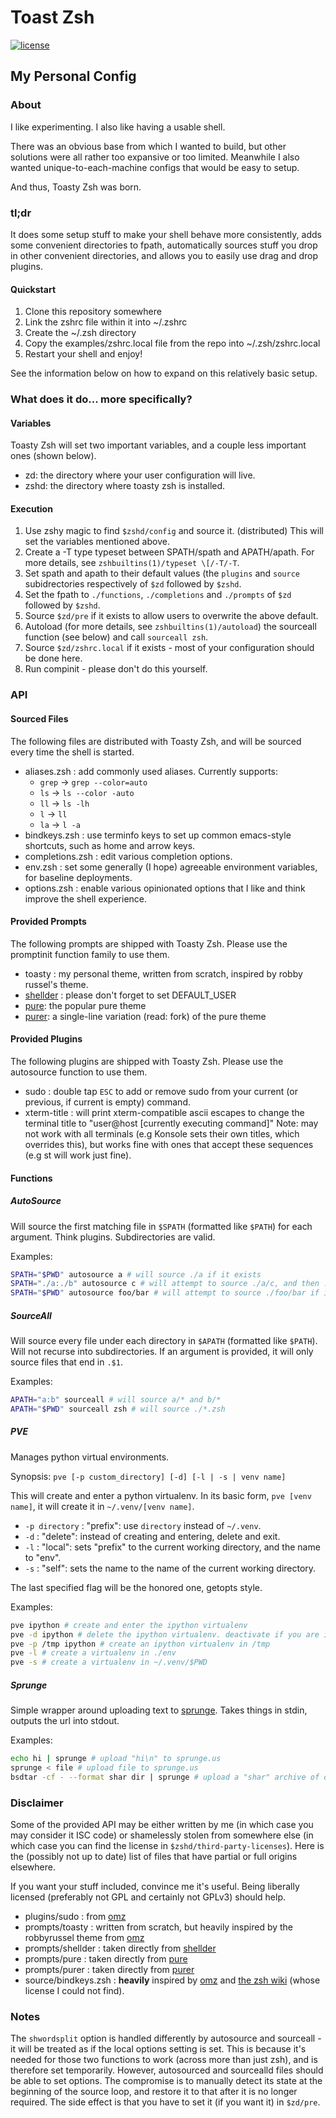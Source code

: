 Toast Zsh
=========

[![license]](LICENSE.md)

My Personal Config
------------------

### About ###
I like experimenting.
I also like having a usable shell.

There was an obvious base from which I wanted to build, but other solutions were all rather too expansive or too limited. Meanwhile I also wanted unique-to-each-machine configs that would be easy to setup.

And thus, Toasty Zsh was born.

### tl;dr ###
It does some setup stuff to make your shell behave more consistently, adds some convenient directories to fpath, automatically sources stuff you drop in other convenient directories, and allows you to easily use drag and drop plugins.

#### Quickstart ####
1. Clone this repository somewhere
2. Link the zshrc file within it into ~/.zshrc
3. Create the ~/.zsh directory
4. Copy the examples/zshrc.local file from the repo into ~/.zsh/zshrc.local
5. Restart your shell and enjoy!

See the information below on how to expand on this relatively basic setup.

### What does it do... more specifically? ###
#### Variables ####
Toasty Zsh will set two important variables, and a couple less important ones (shown below).

- zd: the directory where your user configuration will live.
- zshd: the directory where toasty zsh is installed.

#### Execution ####
1. Use zshy magic to find `$zshd/config` and source it. (distributed) This will set the variables mentioned above.
2. Create a -T type typeset between SPATH/spath and APATH/apath. For more details, see `zshbuiltins(1)/typeset \[/-T/-T`.
3. Set spath and apath to their default values (the `plugins` and `source` subidrectories respectively of `$zd` followed by `$zshd`.
4. Set the fpath to `./functions`, `./completions` and `./prompts` of `$zd` followed by `$zshd`.
5. Source `$zd/pre` if it exists to allow users to overwrite the above default.
6. Autoload (for more details, see `zshbuiltins(1)/autoload`) the sourceall function (see below) and call `sourceall zsh`.
7. Source `$zd/zshrc.local` if it exists - most of your configuration should be done here.
8. Run compinit - please don't do this yourself.

### API ###
#### Sourced Files ####
The following files are distributed with Toasty Zsh, and will be sourced every time the shell is started.

- aliases.zsh : add commonly used aliases. Currently supports:
    - `grep` -> `grep --color=auto`
    - `ls`   -> `ls --color -auto`
    - `ll`   -> `ls -lh`
    - `l`    -> `ll`
    - `la`   -> `l -a`
- bindkeys.zsh : use terminfo keys to set up common emacs-style shortcuts, such as home and arrow keys.
- completions.zsh : edit various completion options.
- env.zsh : set some generally (I hope) agreeable environment variables, for baseline deployments.
- options.zsh : enable various opinionated options that I like and think improve the shell experience.

#### Provided Prompts ####
The following prompts are shipped with Toasty Zsh. Please use the promptinit function family to use them.

- toasty : my personal theme, written from scratch, inspired by robby russel's theme.
- [shellder][shellder] : please don't forget to set DEFAULT_USER
- [pure][pure]: the popular pure theme
- [purer][purer]: a single-line variation (read: fork) of the pure theme

#### Provided Plugins ####
The following plugins are shipped with Toasty Zsh. Please use the autosource function to use them.

- sudo : double tap `ESC` to add or remove sudo from your current (or previous, if current is empty) command.
- xterm-title : will print xterm-compatible ascii escapes to change the terminal title to "user@host [currently executing command]" Note: may not work with all terminals (e.g Konsole sets their own titles, which overrides this), but works fine with ones that accept these sequences (e.g st will work just fine).

#### Functions ####
##### AutoSource #####
Will source the first matching file in `$SPATH` (formatted like `$PATH`) for each argument. Think plugins. Subdirectories are valid.

Examples:
```sh
SPATH="$PWD" autosource a # will source ./a if it exists
SPATH="./a:./b" autosource c # will attempt to source ./a/c, and then ./b/c if that fails
SPATH="$PWD" autosource foo/bar # will attempt to source ./foo/bar if it exists
```

##### SourceAll #####
Will source every file under each directory in `$APATH` (formatted like `$PATH`). Will not recurse into subdirectories. If an argument is provided, it will only source files that end in `.$1`.

Examples:
```sh
APATH="a:b" sourceall # will source a/* and b/*
APATH="$PWD" sourceall zsh # will source ./*.zsh
```

##### PVE #####
Manages python virtual environments.

Synopsis: `pve [-p custom_directory] [-d] [-l | -s | venv name]`

This will create and enter a python virtualenv. In its basic form, `pve [venv name]`, it will create it in `~/.venv/[venv name]`.

- `-p directory` : "prefix": use `directory` instead of `~/.venv`.
- `-d` : "delete": instead of creating and entering, delete and exit.
- `-l` : "local": sets "prefix" to the current working directory, and the name to "env".
- `-s` : "self": sets the name to the name of the current working directory.

The last specified flag will be the honored one, getopts style.

Examples:
```sh
pve ipython # create and enter the ipython virtualenv
pve -d ipython # delete the ipython virtualenv. deactivate if you are in one.
pve -p /tmp ipython # create an ipython virtualenv in /tmp
pve -l # create a virtualenv in ./env
pve -s # create a virtualenv in ~/.venv/$PWD
```

##### Sprunge #####
Simple wrapper around uploading text to [sprunge][sprunge]. Takes things in stdin, outputs the url into stdout.

Examples:
```sh
echo hi | sprunge # upload "hi\n" to sprunge.us
sprunge < file # upload file to sprunge.us
bsdtar -cf - --format shar dir | sprunge # upload a "shar" archive of dir to sprunge.us
```

### Disclaimer ###
Some of the provided API may be either written by me (in which case you may consider it ISC code) or shamelessly stolen from somewhere else (in which case you can find the license in `$zshd/third-party-licenses`). Here is the (possibly not up to date) list of files that have partial or full origins elsewhere.

If you want your stuff included, convince me it's useful. Being liberally licensed (preferably not GPL and certainly not GPLv3) should help.

- plugins/sudo : from [omz][omz]
- prompts/toasty : written from scratch, but heavily inspired by the robbyrussel theme from [omz][omz]
- prompts/shellder : taken directly from [shellder][shellder]
- prompts/pure : taken directly from [pure][pure]
- prompts/purer : taken directly from [purer][purer]
- source/bindkeys.zsh : **heavily** inspired by [omz][omz] and [the zsh wiki][zwiki] (whose license I could not find).

### Notes ###
The `shwordsplit` option is handled differently by autosource and sourceall - it will be treated as if the local options setting is set. This is because it's needed for those two functions to work (across more than just zsh), and is therefore set temporarily. However, autosourced and sourcealld files should be able to set options. The compromise is to manually detect its state at the beginning of the source loop, and restore it to that after it is no longer required. The side effect is that you have to set it (if you want it) in `$zd/pre`.

[license]: https://img.shields.io/github/license/5pacetoast/toasty-zsh.svg
[omz]: https://github.com/robbyrussell/oh-my-zsh "Oh-My-Zsh's Repository"
[shellder]: https://github.com/simnalamburt/shellder "Shellder's Home Repository"
[pure]: https://github.com/sindresorhus/pure "Pure Theme Repository"
[purer]: https://github.com/dfurnes/purer "Purer Theme Repository"
[sprunge]: http://sprunge.us/ "A Simple Pastebin Service"
[zwiki]: http://zshwiki.org/home/ "The Zsh Wiki"
